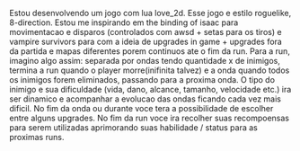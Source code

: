 Estou desenvolvendo um jogo com lua love_2d. Esse jogo e estilo roguelike, 8-direction. Estou me inspirando em the binding of isaac para movimentacao e disparos (controlados com awsd + setas para os tiros) e vampire survivors para com a ideia de upgrades in game + upgrades fora da partida e mapas diferentes porem continuos ate o fim da run. Para a run, imagino algo assim: separada por ondas tendo quantidade x de inimigos, termina a run quando o player morre(inifinita talvez) e a onda quando todos os inimigos forem eliminados, passando para a proxima onda. O tipo do inimigo e sua dificuldade (vida, dano, alcance, tamanho, velocidade etc.) ira ser dinamico e acompanhar a evolucao das ondas ficando cada vez mais dificil. No fim da onda ou durante voce tera a possibilidade de escolher entre alguns upgrades. No fim da run voce ira recolher suas recompoensas para serem utilizadas aprimorando suas habilidade / status para as proximas runs.
